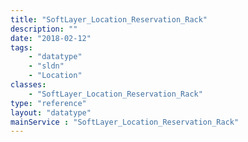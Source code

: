 ```yaml
---
title: "SoftLayer_Location_Reservation_Rack"
description: ""
date: "2018-02-12"
tags:
    - "datatype"
    - "sldn"
    - "Location"
classes:
    - "SoftLayer_Location_Reservation_Rack"
type: "reference"
layout: "datatype"
mainService : "SoftLayer_Location_Reservation_Rack"
---
```

